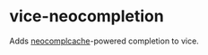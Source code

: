 # vice-neocompletion

Adds [neocomplcache][neocomplcache]-powered completion to vice.

[neocomplcache]: https://github.com/Shougo/neocomplcache
